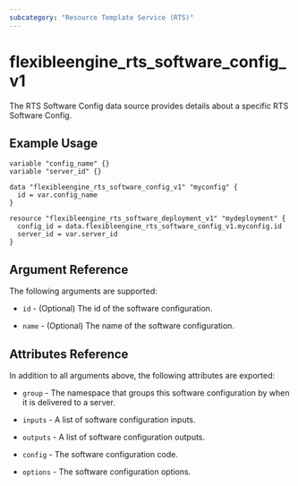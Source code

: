 ```yaml
---
subcategory: "Resource Template Service (RTS)"
---
```


# flexibleengine_rts_software_config_v1

The RTS Software Config data source provides details about a specific RTS Software Config.

## Example Usage

```hcl
variable "config_name" {}
variable "server_id" {}

data "flexibleengine_rts_software_config_v1" "myconfig" {
  id = var.config_name
}

resource "flexibleengine_rts_software_deployment_v1" "mydeployment" {
  config_id = data.flexibleengine_rts_software_config_v1.myconfig.id
  server_id = var.server_id
}
```

## Argument Reference

The following arguments are supported:

* `id` - (Optional) The id of the software configuration.

* `name` - (Optional) The name of the software configuration.

## Attributes Reference

In addition to all arguments above, the following attributes are exported:

* `group` - The namespace that groups this software configuration by when it is delivered to a server.

* `inputs` -  A list of software configuration inputs.

* `outputs` - A list of software configuration outputs.

* `config` - The software configuration code.

* `options` - The software configuration options.
